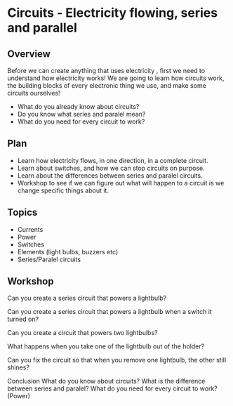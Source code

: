 # Circuits - Electricity flowing, series and parallel

## Overview

Before we can create anything that uses electricity , first we need to understand how electricity works!
We are going to learn how circuits work, the building blocks of every electronic thing we use, and make some circuits ourselves!

- What do you already know about circuits?
- Do you know what series and paralel mean?
- What do you need for every circuit to work?

## Plan
- Learn how electricity flows, in one direction, in a complete circuit.
- Learn about switches, and how we can stop circuits on purpose.
- Learn about the differences between series and paralel circuits.
- Workshop to see if we can figure out what will happen to a circuit is we change specific things about it.

## Topics
- Currents 
- Power
- Switches
- Elements (light bulbs, buzzers etc)
- Series/Paralel circuits 

## Workshop

Can you create a series circuit that powers a lightbulb?

Can you create a series circuit that powers a lightbulb when a switch it turned on?

Can you create a circuit that powers two lightbulbs?

What happens when you take one of the lightbulb out of the holder?

Can you fix the circuit so that when you remove one lightbulb, the other still shines?

Conclusion 
What do you know about circuits?
What is the difference between series and paralel?
What do you need for every circuit to work? (Power)
